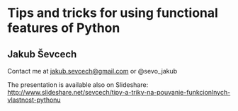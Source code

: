 # Tips and tricks for using functional features of Python
## Jakub Ševcech

Contact me at jakub.sevcech@gmail.com
or @sevo_jakub

The presentation is available also on Slideshare: http://www.slideshare.net/sevcech/tipy-a-triky-na-pouvanie-funkcionlnych-vlastnost-pythonu

